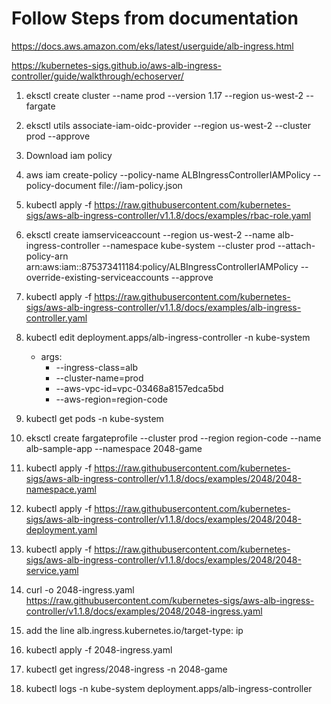 # Follow Steps from documentation
  https://docs.aws.amazon.com/eks/latest/userguide/alb-ingress.html
  
  https://kubernetes-sigs.github.io/aws-alb-ingress-controller/guide/walkthrough/echoserver/

1. eksctl create cluster --name prod --version 1.17 --region us-west-2 --fargate
2. eksctl utils associate-iam-oidc-provider --region us-west-2 --cluster prod --approve
3. Download iam policy
4. aws iam create-policy --policy-name ALBIngressControllerIAMPolicy --policy-document file://iam-policy.json
5. kubectl apply -f https://raw.githubusercontent.com/kubernetes-sigs/aws-alb-ingress-controller/v1.1.8/docs/examples/rbac-role.yaml
6. eksctl create iamserviceaccount --region us-west-2 --name alb-ingress-controller --namespace kube-system --cluster prod --attach-policy-arn arn:aws:iam::875373411184:policy/ALBIngressControllerIAMPolicy --override-existing-serviceaccounts --approve
7. kubectl apply -f https://raw.githubusercontent.com/kubernetes-sigs/aws-alb-ingress-controller/v1.1.8/docs/examples/alb-ingress-controller.yaml
8. kubectl edit deployment.apps/alb-ingress-controller -n kube-system
		
      - args:
        - --ingress-class=alb
        - --cluster-name=prod
        - --aws-vpc-id=vpc-03468a8157edca5bd
        - --aws-region=region-code
9. kubectl get pods -n kube-system
10. eksctl create fargateprofile --cluster prod --region region-code --name alb-sample-app --namespace 2048-game
11. kubectl apply -f https://raw.githubusercontent.com/kubernetes-sigs/aws-alb-ingress-controller/v1.1.8/docs/examples/2048/2048-namespace.yaml
12. kubectl apply -f https://raw.githubusercontent.com/kubernetes-sigs/aws-alb-ingress-controller/v1.1.8/docs/examples/2048/2048-deployment.yaml
13. kubectl apply -f https://raw.githubusercontent.com/kubernetes-sigs/aws-alb-ingress-controller/v1.1.8/docs/examples/2048/2048-service.yaml
14. curl -o 2048-ingress.yaml https://raw.githubusercontent.com/kubernetes-sigs/aws-alb-ingress-controller/v1.1.8/docs/examples/2048/2048-ingress.yaml
15. add the line alb.ingress.kubernetes.io/target-type: ip
16. kubectl apply -f 2048-ingress.yaml
17. kubectl get ingress/2048-ingress -n 2048-game
18. kubectl logs -n kube-system   deployment.apps/alb-ingress-controller

